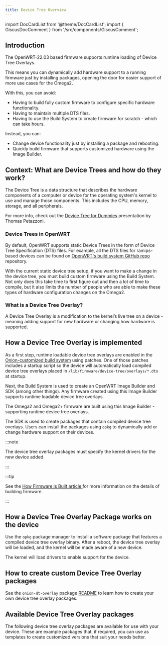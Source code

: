 ```yaml
---
title: Device Tree Overview
---
```


import DocCardList from '@theme/DocCardList';
import { GiscusDocComment } from '/src/components/GiscusComment';

## Introduction

The OpenWRT-22.03 based firmware supports runtime loading of Device Tree Overlays.

This means you can dynamically add hardware support to a running firmware just by installing packages, opening the door for easier support of more use cases for the Omega2.

With this, you can avoid:

- Having to build fully custom firmware to configure specific hardware functionality.
- Having to maintain multiple DTS files.
- Having to use the Build System to create firmware for scratch - which can take hours.

Instead, you can:

- Change device functionality just by installing a package and rebooting.
- Quickly build firmware that supports customized hardware using the Image Builder.

## Context: What are Device Trees and how do they work?

The Device Tree is a data structure that describes the hardware components of a computer or device for the operating system's kernel to use and manage those components. This includes the CPU, memory, storage, and all peripherals.

For more info, check out the [Device Tree for Dummies](https://elinux.org/images/f/f9/Petazzoni-device-tree-dummies_0.pdf) presentation by Thomas Petazzoni.

### Device Trees in OpenWRT

By default, OpenWRT supports static Device Trees in the form of Device Tree Specification (DTS) files. For example, all the DTS files for ramips-based devices can be found on [OpenWRT's build system GitHub repo](https://github.com/openwrt/openwrt/tree/main/target/linux/ramips/dts) repository.

With the current static device tree setup, if you want to make a change in the device tree, you must build custom firmware using the Build System. Not only does this take time to first figure out and then a lot of time to compile, but it also limits the number of people who are able to make these types of hardware configuration changes on the Omega2.

### What is a Device Tree Overlay?

A Device Tree Overlay is a modification to the kernel’s live tree on a device - meaning adding support for new hardware or changing how hardware is supported.

## How a Device Tree Overlay is implemented

As a first step, runtime loadable device tree overlays are enabled in the [Onion-customized build system](https://github.com/OnionIoT/openwrt-buildsystem-wrapper) using patches. One of those patches includes a startup script so the device will automatically load compiled device tree overlays placed in `/lib/firmware/device-tree/overlays/*.dto` at startup.

Next, the Build System is used to create an OpenWRT Image Builder and SDK (among other things). Any firmware created using this Image Builder supports runtime loadable device tree overlays.

The Omega2 and Omega2+ firmware are built using this Image Builder - supporting runtime device tree overlays.

The SDK is used to create packages that contain compiled device tree overlays. Users can install the packages using `opkg` to dynamically add or change hardware support on their devices.

:::note

The device tree overlay packages must specify the kernel drivers for the new device added.

:::

:::tip

See the [How Firmware is Built article](https://documentation.onioniot.com/firmware/how-to-build-firmware)[ ](https://documentation.onioniot.com/firmware/how-to-build-firmware) for more information on the details of building firmware.

:::

## How a Device Tree Overlay Package works on the device

Use the `opkg` package manager to install a software package that features a compiled device tree overlay binary. After a reboot, the device tree overlay will be loaded, and the kernel will be made aware of a new device.

The kernel will load drivers to enable support for the device. 

## How to create custom Device Tree Overlay packages

See the `onion-dt-overlay` package [README](https://github.com/OnionIoT/OpenWRT-Packages/tree/openwrt-22.03/onion-dt-overlay#device-tree-runtime-overlay) to learn how to create your own device tree overlay packages.

## Available Device Tree Overlay packages

The following device tree overlay packages are available for use with your device. These are example packages that, if required, you can use as templates to create customized versions that suit your needs better.

<DocCardList/>

<GiscusDocComment />